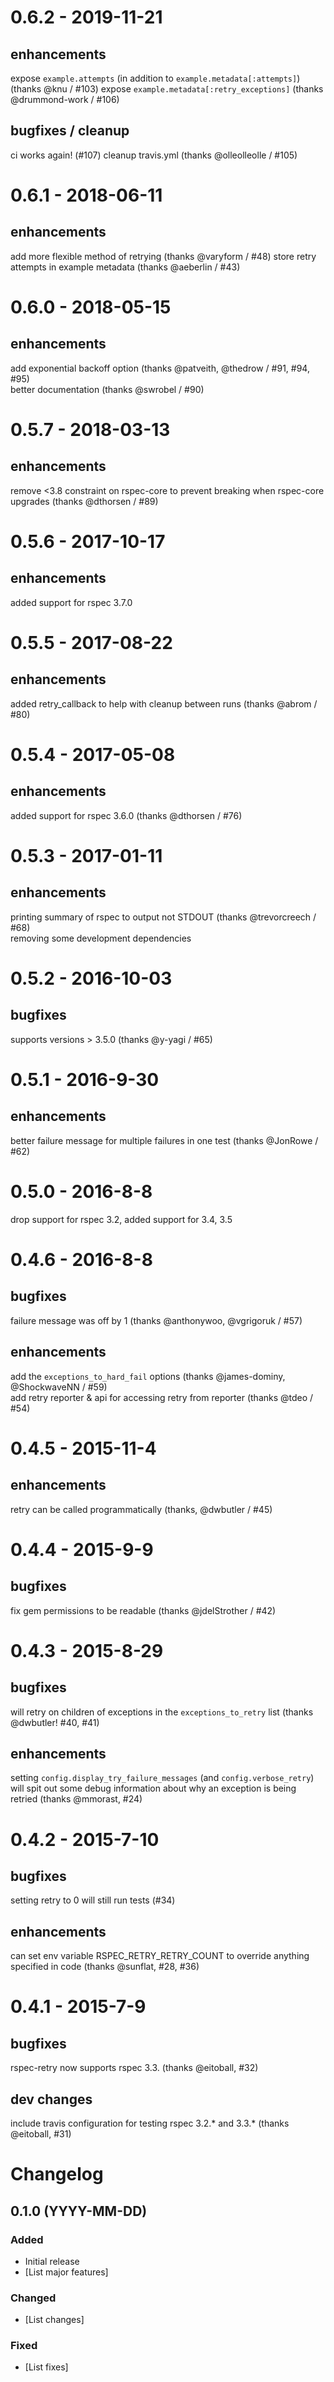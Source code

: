 # 0.6.2 - 2019-11-21
## enhancements
expose `example.attempts` (in addition to `example.metadata[:attempts]`) (thanks @knu / #103)
expose `example.metadata[:retry_exceptions]` (thanks @drummond-work / #106)

## bugfixes / cleanup
ci works again! (#107)
cleanup travis.yml (thanks @olleolleolle / #105)


# 0.6.1 - 2018-06-11
## enhancements
add more flexible method of retrying (thanks @varyform / #48)
store retry attempts in example metadata (thanks @aeberlin / #43)

# 0.6.0 - 2018-05-15
## enhancements
add exponential backoff option (thanks @patveith, @thedrow / #91, #94, #95)  
better documentation (thanks @swrobel / #90)

# 0.5.7 - 2018-03-13
## enhancements
remove <3.8 constraint on rspec-core to prevent breaking when rspec-core upgrades (thanks @dthorsen / #89)

# 0.5.6 - 2017-10-17
## enhancements
added support for rspec 3.7.0

# 0.5.5 - 2017-08-22
## enhancements
added retry_callback to help with cleanup between runs (thanks @abrom / #80)

# 0.5.4 - 2017-05-08
## enhancements
added support for rspec 3.6.0 (thanks @dthorsen / #76)

# 0.5.3 - 2017-01-11
## enhancements
printing summary of rspec to output not STDOUT (thanks @trevorcreech / #68)  
removing some development dependencies

# 0.5.2 - 2016-10-03
## bugfixes
supports versions > 3.5.0  (thanks @y-yagi / #65)

# 0.5.1 - 2016-9-30
## enhancements
better failure message for multiple failures in one test (thanks @JonRowe / #62)

# 0.5.0 - 2016-8-8
drop support for rspec 3.2, added support for 3.4, 3.5

# 0.4.6 - 2016-8-8
## bugfixes
failure message was off by 1 (thanks @anthonywoo, @vgrigoruk / #57)

## enhancements
add the `exceptions_to_hard_fail` options (thanks @james-dominy, @ShockwaveNN / #59)  
add retry reporter & api for accessing retry from reporter (thanks @tdeo / #54)

# 0.4.5 - 2015-11-4
## enhancements
retry can be called programmatically (thanks, @dwbutler / #45)

# 0.4.4 - 2015-9-9
## bugfixes
fix gem permissions to be readable (thanks @jdelStrother / #42)

# 0.4.3 - 2015-8-29
## bugfixes
will retry on children of exceptions in the `exceptions_to_retry` list
(thanks @dwbutler! #40, #41)

## enhancements
setting `config.display_try_failure_messages` (and `config.verbose_retry`) will
spit out some debug information about why an exception is being retried
(thanks @mmorast, #24)

# 0.4.2 - 2015-7-10
## bugfixes
setting retry to 0 will still run tests (#34)

## enhancements
can set env variable RSPEC_RETRY_RETRY_COUNT to override anything specified in
code (thanks @sunflat, #28, #36)

# 0.4.1 - 2015-7-9
## bugfixes
rspec-retry now supports rspec 3.3. (thanks @eitoball, #32)

## dev changes
include travis configuration for testing rspec 3.2.* and 3.3.*
(thanks @eitoball, #31)

# Changelog

## 0.1.0 (YYYY-MM-DD)

### Added
- Initial release
- [List major features]

### Changed
- [List changes]

### Fixed
- [List fixes]
